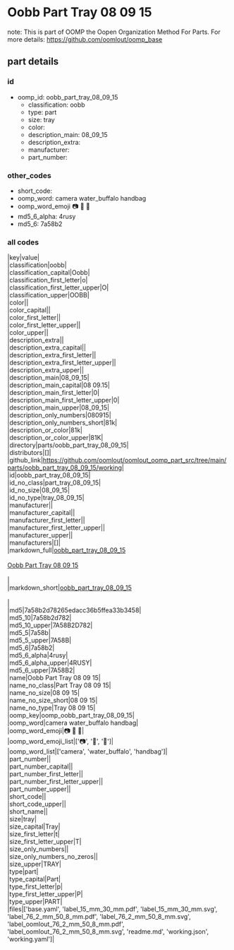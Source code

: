 # Oobb Part Tray 08 09 15  

note: This is part of OOMP the Oopen Organization Method For Parts. For more details: https://github.com/oomlout/oomp_base

##  part details





### id
* oomp_id: oobb_part_tray_08_09_15
  * classification: oobb
  * type: part
  * size: tray
  * color: 
  * description_main: 08_09_15
  * description_extra: 
  * manufacturer: 
  * part_number: 

### other_codes
* short_code: 
* oomp_word: camera water_buffalo handbag
* oomp_word_emoji :camera: :water_buffalo: :handbag:
* md5_6_alpha: 4rusy
* md5_6: 7a58b2

### all codes 
|key|value|  
|classification|oobb|  
|classification_capital|Oobb|  
|classification_first_letter|o|  
|classification_first_letter_upper|O|  
|classification_upper|OOBB|  
|color||  
|color_capital||  
|color_first_letter||  
|color_first_letter_upper||  
|color_upper||  
|description_extra||  
|description_extra_capital||  
|description_extra_first_letter||  
|description_extra_first_letter_upper||  
|description_extra_upper||  
|description_main|08_09_15|  
|description_main_capital|08 09.15|  
|description_main_first_letter|0|  
|description_main_first_letter_upper|0|  
|description_main_upper|08_09_15|  
|description_only_numbers|080915|  
|description_only_numbers_short|81k|  
|description_or_color|81k|  
|description_or_color_upper|81K|  
|directory|parts/oobb_part_tray_08_09_15|  
|distributors|[]|  
|github_link|https://github.com/oomlout/oomlout_oomp_part_src/tree/main/parts/oobb_part_tray_08_09_15/working|  
|id|oobb_part_tray_08_09_15|  
|id_no_class|part_tray_08_09_15|  
|id_no_size|08_09_15|  
|id_no_type|tray_08_09_15|  
|manufacturer||  
|manufacturer_capital||  
|manufacturer_first_letter||  
|manufacturer_first_letter_upper||  
|manufacturer_upper||  
|manufacturers|[]|  
|markdown_full|[oobb_part_tray_08_09_15](https://github.com/oomlout/oomlout_oomp_part_src/tree/main/parts/oobb_part_tray_08_09_15/working)<br>[](https://github.com/oomlout/oomlout_oomp_part_src/tree/main/parts/oobb_part_tray_08_09_15/working)<br>[Oobb Part Tray 08 09 15](https://github.com/oomlout/oomlout_oomp_part_src/tree/main/parts/oobb_part_tray_08_09_15/working)<br><br>|  
|markdown_short|[oobb_part_tray_08_09_15](https://github.com/oomlout/oomlout_oomp_part_src/tree/main/parts/oobb_part_tray_08_09_15/working)<br><br>|  
|md5|7a58b2d78265edacc36b5ffea33b3458|  
|md5_10|7a58b2d782|  
|md5_10_upper|7A58B2D782|  
|md5_5|7a58b|  
|md5_5_upper|7A58B|  
|md5_6|7a58b2|  
|md5_6_alpha|4rusy|  
|md5_6_alpha_upper|4RUSY|  
|md5_6_upper|7A58B2|  
|name|Oobb Part Tray 08 09 15|  
|name_no_class|Part Tray 08 09 15|  
|name_no_size|08 09 15|  
|name_no_size_short|08 09 15|  
|name_no_type|Tray 08 09 15|  
|oomp_key|oomp_oobb_part_tray_08_09_15|  
|oomp_word|camera water_buffalo handbag|  
|oomp_word_emoji|:camera: :water_buffalo: :handbag:|  
|oomp_word_emoji_list|[':camera:', ':water_buffalo:', ':handbag:']|  
|oomp_word_list|['camera', 'water_buffalo', 'handbag']|  
|part_number||  
|part_number_capital||  
|part_number_first_letter||  
|part_number_first_letter_upper||  
|part_number_upper||  
|short_code||  
|short_code_upper||  
|short_name||  
|size|tray|  
|size_capital|Tray|  
|size_first_letter|t|  
|size_first_letter_upper|T|  
|size_only_numbers||  
|size_only_numbers_no_zeros||  
|size_upper|TRAY|  
|type|part|  
|type_capital|Part|  
|type_first_letter|p|  
|type_first_letter_upper|P|  
|type_upper|PART|  
|files|['base.yaml', 'label_15_mm_30_mm.pdf', 'label_15_mm_30_mm.svg', 'label_76_2_mm_50_8_mm.pdf', 'label_76_2_mm_50_8_mm.svg', 'label_oomlout_76_2_mm_50_8_mm.pdf', 'label_oomlout_76_2_mm_50_8_mm.svg', 'readme.md', 'working.json', 'working.yaml']|  
